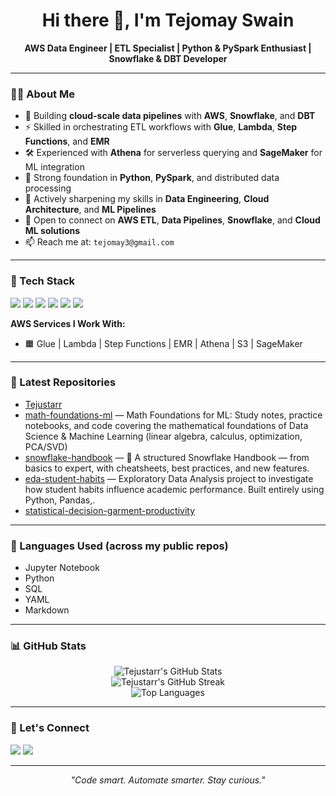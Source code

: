 <h1 align="center">Hi there 👋, I'm Tejomay Swain</h1>

<p align="center">
  <b>AWS Data Engineer | ETL Specialist | Python & PySpark Enthusiast | Snowflake & DBT Developer</b>
</p>

---

### 👨‍💻 About Me

- 🔨 Building **cloud-scale data pipelines** with **AWS**, **Snowflake**, and **DBT**
- ⚡ Skilled in orchestrating ETL workflows with **Glue**, **Lambda**, **Step Functions**, and **EMR**
- 🛠️ Experienced with **Athena** for serverless querying and **SageMaker** for ML integration
- 🧩 Strong foundation in **Python**, **PySpark**, and distributed data processing
- 🌱 Actively sharpening my skills in **Data Engineering**, **Cloud Architecture**, and **ML Pipelines**
- 💬 Open to connect on **AWS ETL**, **Data Pipelines**, **Snowflake**, and **Cloud ML solutions**
- 📫 Reach me at: `tejomay3@gmail.com`

---

### 🚀 Tech Stack

<p align="left">
  <img src="https://img.shields.io/badge/AWS-FF9900?style=for-the-badge&logo=amazonaws&logoColor=white"/>
  <img src="https://img.shields.io/badge/Python-3776AB?style=for-the-badge&logo=python&logoColor=white"/>
  <img src="https://img.shields.io/badge/PySpark-FF9900?style=for-the-badge&logo=apachespark&logoColor=white"/>
  <img src="https://img.shields.io/badge/Snowflake-29BDEF?style=for-the-badge&logo=snowflake&logoColor=white"/>
  <img src="https://img.shields.io/badge/DBT-FF694B?style=for-the-badge&logo=dbt&logoColor=white"/>
  <img src="https://img.shields.io/badge/SQL-4479A1?style=for-the-badge&logo=postgresql&logoColor=white"/>
</p>

**AWS Services I Work With:**
- 🟧 Glue | Lambda | Step Functions | EMR | Athena | S3 | SageMaker

---

### 📂 Latest Repositories

<!-- REPOSTS:START -->
- [Tejustarr](https://github.com/Tejustarr/Tejustarr)
- [math-foundations-ml](https://github.com/Tejustarr/math-foundations-ml) — Math Foundations for ML: Study notes, practice notebooks, and code covering the mathematical foundations of Data Science & Machine Learning (linear algebra, calculus, optimization, PCA/SVD)
- [snowflake-handbook](https://github.com/Tejustarr/snowflake-handbook) — 📘 A structured Snowflake Handbook — from basics to expert, with cheatsheets, best practices, and new features.
- [eda-student-habits](https://github.com/Tejustarr/eda-student-habits) — Exploratory Data Analysis project to investigate how student habits influence academic performance. Built entirely using Python, Pandas,.
- [statistical-decision-garment-productivity](https://github.com/Tejustarr/statistical-decision-garment-productivity)
<!-- REPOSTS:END -->

---

### 🧾 Languages Used (across my public repos)

<!-- LANGS:START -->
- Jupyter Notebook
- Python
- SQL
- YAML
- Markdown
<!-- LANGS:END -->

---

### 📊 GitHub Stats

<p align="center">
  <img src="https://github-readme-stats.vercel.app/api?username=Tejustarr&show_icons=true&theme=radical" alt="Tejustarr's GitHub Stats" />
  <br>
  <img src="https://github-readme-streak-stats.herokuapp.com?user=Tejustarr&theme=radical" alt="Tejustarr's GitHub Streak" />
  <br>
  <img src="https://github-readme-stats.vercel.app/api/top-langs/?username=Tejustarr&layout=compact&theme=radical" alt="Top Languages" />
</p>

---

### 🤝 Let's Connect

<p align="left">
  <a href="mailto:tejomay3@gmail.com"><img src="https://img.shields.io/badge/Gmail-D14836?style=for-the-badge&logo=gmail&logoColor=white"/></a>
  <a href="https://www.linkedin.com/in/tejomay-swain-738467196/"><img src="https://img.shields.io/badge/LinkedIn-0A66C2?style=for-the-badge&logo=linkedin&logoColor=white"/></a>
</p>

---

<p align="center"><i>"Code smart. Automate smarter. Stay curious."</i></p>
